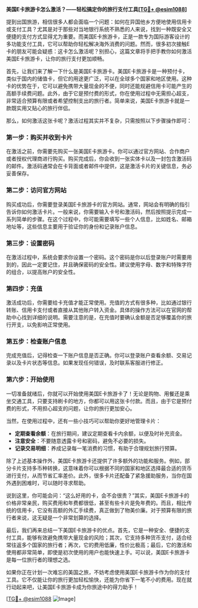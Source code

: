 **美国E卡旅游卡怎么激活？——轻松搞定你的旅行支付工具[[TG💪+ @esim1088](https://t.me/s/esim1088)]**

提到出国旅游，相信很多人都会面临一个问题：如何在异国他乡方便地使用信用卡或支付工具？尤其是对于那些对当地银行系统不熟悉的人来说，找到一种既安全又便捷的支付方式显得尤为重要。而美国E卡旅游卡，正是一款专为国际游客设计的多功能支付工具，它可以帮助你轻松解决海外消费的问题。然而，很多初次接触E卡的朋友可能会疑惑：这卡怎么激活呢？别担心，这篇文章将手把手教你如何激活美国E卡旅游卡，让你的旅行支付更加顺畅。

首先，让我们来了解一下什么是美国E卡旅游卡。美国E卡旅游卡是一种预付卡，类似于国内的储值卡，但它的用途更广泛，可以在全球多个国家和地区使用。这种卡的优势在于，它可以避免携带大量现金的不便，同时还能规避信用卡可能产生的高额手续费问题。此外，由于它是预付费的形式，你在使用过程中无需担心超支，非常适合预算有限或者希望控制支出的旅行者。简单来说，美国E卡旅游卡就是一款既实用又贴心的旅行伴侣。

那么，如何激活这张卡呢？激活过程其实并不复杂，只需按照以下步骤操作即可：

### **第一步：购买并收到卡片**
在激活之前，你需要先购买一张美国E卡旅游卡。你可以通过官方网站、合作商户或者授权代理商进行购买。购买完成后，你会收到一张实体卡以及一封包含激活码的邮件。激活码通常会在卡背面或者邮件中提供，这是激活卡片的关键信息，务必妥善保存。

### **第二步：访问官方网站**
购买成功后，你需要登录美国E卡旅游卡的官方网站。通常，网站会有明确的指引告诉你如何激活卡片。一般来说，你需要输入卡号和激活码，然后按照提示完成一系列简单的步骤。在这个过程中，你可能需要填写一些个人信息，比如姓名、邮箱地址等，这些信息主要用于验证你的身份和记录账户信息。

### **第三步：设置密码**
在激活过程中，系统会要求你设置一个密码。这个密码是你以后登录账户时需要用到的，因此一定要记住，并且确保密码的安全性。建议使用字母、数字和特殊字符的组合，以提高账户的安全性。

### **第四步：充值**
激活成功后，你需要给卡充值才能正常使用。充值的方式有很多种，比如通过银行转账、信用卡支付或者直接从其他账户转入资金。具体的操作方法可以在官网的帮助中心找到详细的说明。需要注意的是，在充值时要确认金额是否足够覆盖你的旅行开支，以免影响正常使用。

### **第五步：检查账户信息**
完成充值后，记得检查一下账户信息是否正确。你可以登录账户查看余额、交易记录以及卡片状态等信息。如果发现任何错误，及时联系客服进行修正。

### **第六步：开始使用**
一切准备就绪后，你就可以开始使用美国E卡旅游卡了！无论是购物、用餐还是乘坐交通工具，只要支持刷卡的地方，你都可以用这张卡付款。而且，由于它是预付费的形式，不用担心超支的问题，让你的旅行更加安心。

当然，在使用过程中，还有一些小技巧可以帮助你更好地管理卡片：

- **定期查看余额**：在旅行期间，建议定期查看卡内余额，以便及时补充资金。
- **注意安全**：不要随意透露卡号和密码，避免不必要的损失。
- **记录交易明细**：养成记录每一笔消费的习惯，有助于合理规划旅行预算。

除了上述基本操作外，美国E卡旅游卡还提供了许多额外的功能和服务。例如，部分卡片支持多币种转换，这意味着你可以根据不同的国家和地区选择最合适的货币进行支付，从而节省汇率差价。此外，很多卡片还配备了紧急援助服务，当你在国外遇到困难时，可以随时寻求帮助。

说到这里，你可能会问：“这么好用的卡，会不会很贵？”其实，美国E卡旅游卡的价格非常亲民，购买费用和年费都很低，甚至有些卡片是免年费的。而且，相比传统的信用卡，它没有高额的外汇手续费，真正做到了物美价廉。对于预算有限的旅行者来说，这无疑是一个非常划算的选择。

最后，我们再来总结一下美国E卡旅游卡的优点。首先，它是一种安全、便捷的支付工具，能够有效避免携带大量现金的风险；其次，它支持多种货币支付，适合经常往返多个国家的旅行者；再次，它的费用低廉，性价比极高；最后，它的激活和使用都非常简单，即使是初次使用的用户也能快速上手。可以说，美国E卡旅游卡是每一位旅行者的理想之选。

如果你正在计划一次难忘的美国之旅，不妨考虑使用美国E卡旅游卡作为你的支付工具。它不仅能让你的旅行更加轻松愉快，还能为你省下一笔不小的费用。现在就行动起来吧，让美国E卡旅游卡成为你旅途中的得力助手！

[[TG💪+ @esim1088](https://t.me/s/esim1088) ![Image](https://i.postimg.cc/4NQfJmqS/Snipaste-2025-05-13-00-14-12.png)]